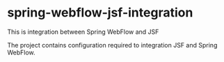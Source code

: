 spring-webflow-jsf-integration
==============================

This is integration between Spring WebFlow and JSF

The project contains configuration required to integration JSF and Spring WebFlow.
